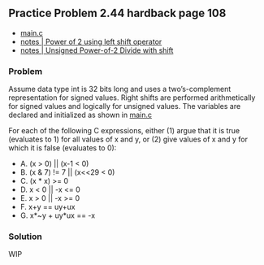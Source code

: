 ## Practice Problem 2.44 hardback page 108

- [main.c](../practice-problems/code/problem2dot44/main.c)
- [notes | Power of 2 using left shift operator](../misc.md#power-of-2-using-left-shift-operator)
- [notes | Unsigned Power-of-2 Divide with shift](../misc.md#signed-twos-complement-power-of-2-divide-with-shift-alternative)

### Problem

Assume data type int is 32 bits long and uses a two’s-complement representation for signed values. Right shifts are performed arithmetically for signed values and logically for unsigned values. The variables are declared and initialized as shown in [main.c](../practice-problems/code/problem2dot44/main.c)

For each of the following C expressions, either (1) argue that it is true (evaluates to 1) for all values of x and y, or (2) give values of x and y for which it is false (evaluates to 0):

- A. (x > 0) || (x-1 < 0)
- B. (x & 7) != 7 || (x<<29 < 0)
- C. (x * x) >= 0
- D. x < 0 || -x <= 0
- E. x > 0 || -x >= 0
- F. x+y == uy+ux
- G. x*~y + uy*ux == -x

### Solution

WIP
